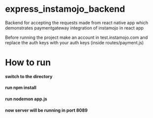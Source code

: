 # express_instamojo_backend
Backend for accepting the requests made from react native app which demonstrates paymentgateway integration of instamojo in react app

Before running the project make an account in test.instamojo.com and replace the auth keys with your auth keys (inside routes/payment.js)

# How to run
#### switch to the directory 


#### run npm install

#### run nodemon app.js

#### now server will be running in port 8089

